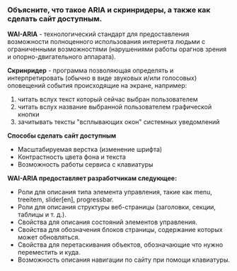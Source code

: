 ### Объясните, что такое ARIA и скринридеры, а также как сделать сайт доступным.

**WAI-ARIA** - технологический стандарт для предоставления возможности полноценного использования интернета людьми с ограниченными возможностями (нарушениями работы орагнов зрения и опорно-двигательного аппарата). 

**Скринридер** - программа позволяющая определять и интерпретировать (обычно в виде звуковых и/или голосовых) оповещений события происходящие на экране, например:

1. читать вслух текст который сейчас выбран пользователем
2. читать вслух название выбранной пользователем графической кнопки
3. зачитывать тексты "всплывающих окон" системных уведомлений

**Способы сделать сайт доступным**

- Масштабируемая верстка (изменение шрифта)
- Контрастность цвета фона и текста
- Возможность работы сервиса с клавиатуры

**WAI-ARIA предоставляет разработчикам следующее:**

- Роли для описания типа элемента управления, такие как menu, treeitem, slider[en], progressbar.
- Роли для описания структуры веб-страницы (заголовки, секции, таблицы и т. д.).
- Свойства для описания состояний элементов управления.
- Свойства для обозначения блоков страницы, содержание которых может обновляться.
- Свойства для перетаскивания объектов, обозначающие что нужно переместить и куда.
- Возможность описания навигации по сайту при помощи клавиатуры.